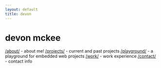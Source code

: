 ```yaml
---
layout: default
title: devon
---
```


# devon mckee 

[/about/](/about/) - about me!
[/projects/](/projects/) - current and past projects
[/playground/](/playground/) - a playground for embedded web projects
[/work/](/work/) - work experience
[/contact/](/contact/) - contact info
